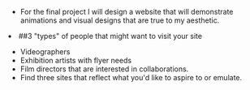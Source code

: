 <!DOCTYPE HTML>
<head>
</head>
<body>
  <ul>
<li>For the final project I will design a website that will demonstrate animations and visual designs that are true to my aesthetic.</li></ul>
    <li>##3 "types" of people that might want to visit your site</li>
   <ul>
   <li>Videographers</li>
    <li>Exhibition artists with flyer needs</li> 
    <li>Film directors that are interested in collaborations.</li> 
<li>Find three sites that reflect what you'd like to aspire to or emulate.</li>
  </ul>
</body>
</html>
